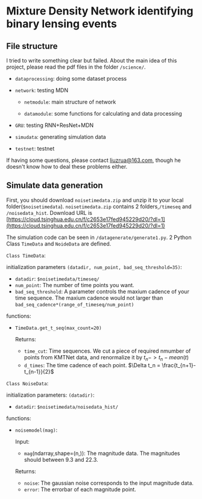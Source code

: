# Mixture Density Network identifying binary lensing events
## File structure

I tried to write something clear but failed. About the main idea of this project, please read the pdf files in the folder `/science/`. 

* `dataprocessing`: doing some dataset process
* `network`: testing MDN
    
    * `netmodule`: main structure of network
    
    * `datamodule`: some functions for calculating and data processing
* `GRU`: testing RNN+ResNet+MDN
* `simudata`: generating simulation data
* `testnet`: testnet

If having some questions, please contact liuzrua@163.com, though he doesn't know how to deal these problems either.

## Simulate data generation

First, you should download `noisetimedata.zip` and unzip it to your local folder(`$noisetimedata`). `noisetimedata.zip` contains 2 folders,`/timeseq` and `/noisedata_hist`. Download URL is [https://cloud.tsinghua.edu.cn/f/c2653e17fed945229d20/?dl=1](https://cloud.tsinghua.edu.cn/f/c2653e17fed945229d20/?dl=1)

The simulation code can be seen in `/datagenerate/generate1.py`. 2 Python Class `TimeData` and `NoideData` are defined.

`Class TimeData`:

initialization parameters `(datadir, num_point, bad_seq_threshold=35)`:

* `datadir`: `$noisetimedata/timeseq/`
* `num_point`: The number of time points you want.
* `bad_seq_threshold`: A parameter controls the maxium cadence of your time sequence. The maxium cadence would not larger than `bad_seq_cadence*(range_of_timeseq/num_point)`

functions:

* `TimeData.get_t_seq(max_count=20)` 

    Returns:

    * `time_cut`: Time sequences. We cut a piece of required nmumber of points from KMTNet data, and renormalize it by $t_n -> t_n-mean(t)$
    * `d_times`: The time cadence of each point. $\Delta t_n = \frac{t_{n+1}-t_{n-1}}{2}$

`Class NoiseData`:

initialization parameters: `(datadir)`:

* `datadir`: `$noisetimedata/noisedata_hist/`

functions:

* `noisemodel(mag)`:

    Input:

    * `mag`(ndarray,shape=(n,)): The magnitude data. The magnitudes should between 9.3 and 22.3.

    Returns:

    * `noise`: The gaussian noise corresponds to the input magnitude data.
    * `error`: The errorbar of each magnitude point. 